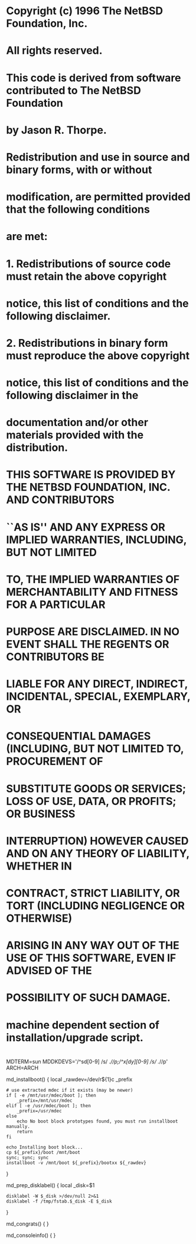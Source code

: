 #
#
# Copyright (c) 1996 The NetBSD Foundation, Inc.
# All rights reserved.
#
# This code is derived from software contributed to The NetBSD Foundation
# by Jason R. Thorpe.
#
# Redistribution and use in source and binary forms, with or without
# modification, are permitted provided that the following conditions
# are met:
# 1. Redistributions of source code must retain the above copyright
#    notice, this list of conditions and the following disclaimer.
# 2. Redistributions in binary form must reproduce the above copyright
#    notice, this list of conditions and the following disclaimer in the
#    documentation and/or other materials provided with the distribution.
#
# THIS SOFTWARE IS PROVIDED BY THE NETBSD FOUNDATION, INC. AND CONTRIBUTORS
# ``AS IS'' AND ANY EXPRESS OR IMPLIED WARRANTIES, INCLUDING, BUT NOT LIMITED
# TO, THE IMPLIED WARRANTIES OF MERCHANTABILITY AND FITNESS FOR A PARTICULAR
# PURPOSE ARE DISCLAIMED.  IN NO EVENT SHALL THE REGENTS OR CONTRIBUTORS BE
# LIABLE FOR ANY DIRECT, INDIRECT, INCIDENTAL, SPECIAL, EXEMPLARY, OR
# CONSEQUENTIAL DAMAGES (INCLUDING, BUT NOT LIMITED TO, PROCUREMENT OF
# SUBSTITUTE GOODS OR SERVICES; LOSS OF USE, DATA, OR PROFITS; OR BUSINESS
# INTERRUPTION) HOWEVER CAUSED AND ON ANY THEORY OF LIABILITY, WHETHER IN
# CONTRACT, STRICT LIABILITY, OR TORT (INCLUDING NEGLIGENCE OR OTHERWISE)
# ARISING IN ANY WAY OUT OF THE USE OF THIS SOFTWARE, EVEN IF ADVISED OF THE
# POSSIBILITY OF SUCH DAMAGE.
#
#
# machine dependent section of installation/upgrade script.
#

MDTERM=sun
MDDKDEVS='/^sd[0-9] /s/ .*//p;/^x[dy][0-9] /s/ .*//p'
ARCH=ARCH

md_installboot() {
	local _rawdev=/dev/r${1}c _prefix

	# use extracted mdec if it exists (may be newer)
	if [ -e /mnt/usr/mdec/boot ]; then
		_prefix=/mnt/usr/mdec
	elif [ -e /usr/mdec/boot ]; then
		_prefix=/usr/mdec
	else
		echo No boot block prototypes found, you must run installboot manually.
		return
	fi

	echo Installing boot block...
	cp ${_prefix}/boot /mnt/boot
	sync; sync; sync
	installboot -v /mnt/boot ${_prefix}/bootxx ${_rawdev}
}

md_prep_disklabel() {
	local _disk=$1

	disklabel -W $_disk >/dev/null 2>&1
	disklabel -f /tmp/fstab.$_disk -E $_disk
}

md_congrats() {
}

md_consoleinfo() {
}
